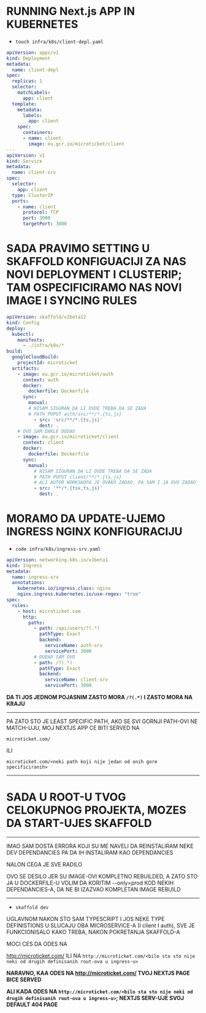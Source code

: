 # RUNNING Next.js APP IN KUBERNETES

- `touch infra/k8s/client-depl.yaml`

```yaml
apiVersion: apps/v1
kind: Deployment
metadata:
  name: client-depl
spec:
  replicas: 1
  selector:
    matchLabels:
      app: client
  template:
    metadata:
      labels:
        app: client
    spec:
      containers:
      - name: client
        image: eu.gcr.io/microticket/client
---
apiVersion: v1
kind: Service
metadata:
  name: client-srv
spec:
  selector:
    app: client
  type: ClusterIP
  ports:
    - name: client
      protocol: TCP
      port: 3000
      targetPort: 3000

```

# SADA PRAVIMO SETTING U SKAFFOLD KONFIGUACIJI ZA NAS NOVI DEPLOYMENT I CLUSTERIP; TAM OSPECIFICIRAMO NAS NOVI IMAGE I SYNCING RULES

```yaml
apiVersion: skaffold/v2beta12
kind: Config
deploy:
  kubectl:
    manifests:
      - ./infra/k8s/*
build:
  googleCloudBuild:
    projectId: microticket
  artifacts:
    - image: eu.gcr.io/microticket/auth
      context: auth
      docker:
        dockerfile: Dockerfile
      sync:
        manual:
        # NISAM SIGURAN DA LI OVDE TREBA DA SE ZADA
        # PATH POPUT auth/src/**/*.{ts,js}
          - src: 'src/**/*.{ts,js}'
            dest: .
    # OVO SAM DAKLE DODAO
    - image: eu.gcr.io/microticket/client
      context: client
      docker:
        dockerfile: Dockerfile
      sync:
        manual:
          # NISAM SIGURAN DA LI OVDE TREBA DA SE ZADA
          # PATH POPUT client/**/*.{ts,js}
          # ALI AUTOR WORKSHOPA JE OVAKO ZADAO, PA SAM I JA OVO ZADAO
          - src: '**/*.{tsx,ts,js}'
            dest: .
```

# MORAMO DA UPDATE-UJEMO INGRESS NGINX KONFIGURACIJU

- `code infra/k8s/ingress-srv.yaml`

```yaml
apiVersion: networking.k8s.io/v1beta1
kind: Ingress
metadata:
  name: ingress-srv
  annotations:
    kubernetes.io/ingress.class: nginx
    nginx.ingress.kubernetes.io/use-regex: "true"
spec:
  rules:
    - host: microticket.com
      http:
        paths:
          - path: /api/users/?(.*)
            pathType: Exact
            backend:
              serviceName: auth-srv
              servicePort: 3000
          # DODAO SAM OVO
          - path: /?(.*)
            pathType: Exact
            backend:
              serviceName: client-srv
              servicePort: 3000
```

**DA TI JOS JEDNOM POJASNIM ZASTO MORA `/?(.*)` I ZASTO MORA NA KRAJU**

***

PA ZATO STO JE LEAST SPECIFIC PATH, AKO SE SVI GORNJI PATH-OVI NE MATCH-UJU, MOJ NEXTJS APP CE BITI SERVED NA

`microticket.com/`

ILI 

`microticket.com/<neki path koji nije jedan od onih gore specificiranih>`

***

# SADA U ROOT-U TVOG CELOKUPNOG PROJEKTA, MOZES DA START-UJES SKAFFOLD

***

IMAO SAM DOSTA ERRORA KOJI SU ME NAVELI DA REINSTALIRAM NEKE DEV DEPENDANCIES PA DA IH INSTALIRAM KAO DEPENDANCIES

NALON CEGA JE SVE RADILO

OVO SE DESILO JER SU IMAGE-OVI KOMPLETNO REBUILDED, A ZATO STO JA U DOCKERFILE-U VOLIM DA KORITIM --only=prod KOD NEKIH DEPENDANCIES-A, DA NE BI IZAZVAO KOMPLETAN IMAGE REBUILD

***

- `skaffold dev`

UGLAVNOM NAKON STO SAM TYPESCRIPT I JOS NEKE TYPE DEFINISTIONS U SLUCAJU OBA MICROSERVICE-A (I client I auth), SVE JE FUNKCIONISALO KAKO TREBA, NAKON POKRETANJA SKAFFOLD-A

MOCI CES DA ODES NA

<http://microticket.com/> ILI NA `http://microticket.com/<bilo sta sto nije neki od drugih definisanih rout-ova u ingress-u>`

**NARAVNO, KAA ODES NA <http://microticket.com/> TVOJ NEXTJS PAGE BICE SERVED**

**ALI KADA ODES NA `http://microticket.com/<bilo sta sto nije neki od drugih definisanih rout-ova u ingress-u>`; NEXTJS SERV-UJE SVOJ DEFAULT 404 PAGE**
